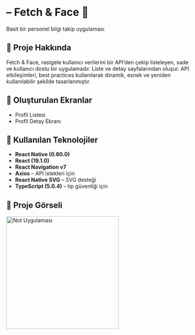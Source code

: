# – Fetch & Face 📒

Basit bir personel bilgi takip uygulaması

## 🚀 Proje Hakkında

Fetch & Face, rastgele kullanıcı verilerini bir API’den çekip listeleyen, sade ve kullanıcı dostu bir uygulamadır. Liste ve detay sayfalarından oluşur. API etkileşimleri, best practices kullanılarak dinamik, esnek ve yeniden kullanılabilir şekilde tasarlanmıştır.

## 📱 Oluşturulan Ekranlar

- Profil Listesi
- Profil Detay Ekranı

## 🧰 Kullanılan Teknolojiler

- **React Native (0.80.0)**
- **React (19.1.0)**
- **React Navigation v7**
- **Axios** – API istekleri için
- **React Native SVG** – SVG desteği
- **TypeScript (5.0.4)** – tip güvenliği için

## 🎨 Proje Görseli

<img src="./src/assets/images/Gorsel.gif" alt="Not Uygulaması" width="300" />
